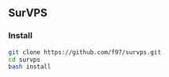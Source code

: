 ## SurVPS

### Install

```bash
git clone https://github.com/f97/survps.git
cd survps
bash install
```
